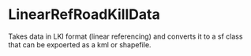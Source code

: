 # LinearRefRoadKillData
Takes data in LKI format (linear referencing) and converts it to a sf class that can be expoerted as a kml or shapefile.
